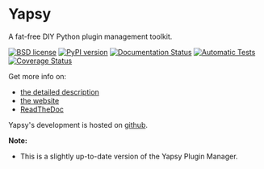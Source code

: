 Yapsy
=====

A fat-free DIY Python plugin management toolkit.

[![BSD license](https://img.shields.io/pypi/l/yapsy.svg)](./package/LICENSE.txt)
[![PyPI version](http://img.shields.io/pypi/v/Yapsy.svg)](https://pypi.python.org/pypi/yapsy)
[![Documentation Status](https://readthedocs.org/projects/yapsy/badge/?version=latest)](https://yapsy.readthedocs.io/en/latest/?badge=latest)
[![Automatic Tests](https://github.com/AmeyaVS/yapsy/actions/workflows/automatic-tests.yml/badge.svg)](https://github.com/AmeyaVS/yapsy/actions/workflows/automatic-tests.yml)
[![Coverage Status](https://coveralls.io/repos/github/AmeyaVS/yapsy/badge.svg?branch=main)](https://coveralls.io/github/AmeyaVS/yapsy?branch=main)


Get more info on: 
  * [the detailed description](./package/README.txt)
  * [the website](http://yapsy.sourceforge.net/)
  * [ReadTheDoc](https://yapsy.readthedocs.org)


Yapsy's development is hosted on [github](https://github.com/AmeyaVS/yapsy).

**Note:**
* This is a slightly up-to-date version of the Yapsy Plugin Manager.

